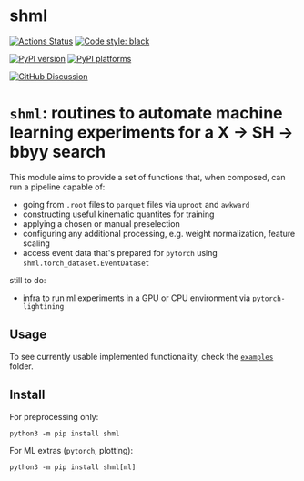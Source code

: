 # shml

[![Actions Status][actions-badge]][actions-link]
[![Code style: black][black-badge]][black-link]

[![PyPI version][pypi-version]][pypi-link]
[![PyPI platforms][pypi-platforms]][pypi-link]

[![GitHub Discussion][github-discussions-badge]][github-discussions-link]


# `shml`: routines to automate machine learning experiments for a X -> SH -> bbyy search

This module aims to provide a set of functions that, when composed, can run a pipeline capable of:
- going from `.root` files to `parquet` files via `uproot` and `awkward`
- constructing useful kinematic quantites for training
- applying a chosen or manual preselection
- configuring any additional processing, e.g. weight normalization, feature scaling
- access event data that's prepared for `pytorch` using `shml.torch_dataset.EventDataset`

still to do:
- infra to run ml experiments in a GPU or CPU environment via `pytorch-lightining`

## Usage
To see currently usable implemented functionality, check the [`examples`](examples) folder.

## Install
For preprocessing only:
```
python3 -m pip install shml
```
For ML extras (`pytorch`, plotting):
```
python3 -m pip install shml[ml]
```
[actions-badge]:            https://github.com/phinate/shml/workflows/CI/badge.svg
[actions-link]:             https://github.com/phinate/shml/actions
[black-badge]:              https://img.shields.io/badge/code%20style-black-000000.svg
[black-link]:               https://github.com/psf/black
[conda-badge]:              https://img.shields.io/conda/vn/conda-forge/shml
[conda-link]:               https://github.com/conda-forge/shml-feedstock
[github-discussions-badge]: https://img.shields.io/static/v1?label=Discussions&message=Ask&color=blue&logo=github
[github-discussions-link]:  https://github.com/phinate/shml/discussions
[gitter-badge]:             https://badges.gitter.im/https://github.com/phinate/shml/community.svg
[gitter-link]:              https://gitter.im/https://github.com/phinate/shml/community?utm_source=badge&utm_medium=badge&utm_campaign=pr-badge
[pypi-link]:                https://pypi.org/project/shml/
[pypi-platforms]:           https://img.shields.io/pypi/pyversions/shml
[pypi-version]:             https://badge.fury.io/py/shml.svg
[rtd-badge]:                https://readthedocs.org/projects/shml/badge/?version=latest
[rtd-link]:                 https://shml.readthedocs.io/en/latest/?badge=latest
[sk-badge]:                 https://scikit-hep.org/assets/images/Scikit--HEP-Project-blue.svg
